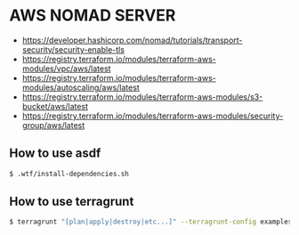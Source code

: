 # AWS NOMAD SERVER

* https://developer.hashicorp.com/nomad/tutorials/transport-security/security-enable-tls
* https://registry.terraform.io/modules/terraform-aws-modules/vpc/aws/latest
* https://registry.terraform.io/modules/terraform-aws-modules/autoscaling/aws/latest
* https://registry.terraform.io/modules/terraform-aws-modules/s3-bucket/aws/latest
* https://registry.terraform.io/modules/terraform-aws-modules/security-group/aws/latest

## How to use asdf

```sh
$ .wtf/install-dependencies.sh
```

## How to use terragrunt

```sh
$ terragrunt "[plan|apply|destroy|etc...]" --terragrunt-config examples/stages/europe-infra.hcl
```